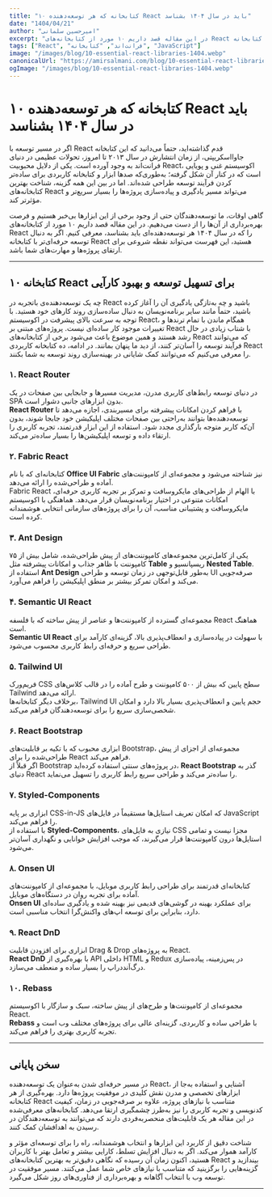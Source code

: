 ```yaml
---
title: "۱۰ کتابخانه که هر توسعه‌دهنده React باید در سال ۱۴۰۴ بشناسد"
date: "1404/04/21"
author: "امیرحسین سلمانی"
excerpt: "در این مقاله قصد داریم ۱۰ مورد از کتابخانه‌های React را که در سال ۱۴۰۴ هر توسعه‌دهنده‌ای باید بشناسد، معرفی کنیم. اگر به دنبال توسعه حرفه‌ای‌تر با کتابخانه React هستید، این فهرست می‌تواند نقطه شروعی برای ارتقای پروژه‌ها و مهارت‌های شما باشد."
tags: ["React", "فرانت‌اند", "کتابخانه", "JavaScript"]
image: "/images/blog/10-essential-react-libraries-1404.webp"
canonicalUrl: "https://amirsalmani.com/blog/10-essential-react-libraries-1404"
ogImage: "/images/blog/10-essential-react-libraries-1404.webp"
---
```


# ۱۰ کتابخانه که هر توسعه‌دهنده React باید در سال ۱۴۰۴ بشناسد

اگر در مسیر توسعه با React قدم گذاشته‌اید، حتماً می‌دانید که این کتابخانه جاوااسکریپتی، از زمان انتشارش در سال ۲۰۱۳ تا امروز، تحولات عظیمی در دنیای فرانت‌اند به وجود آورده است. یکی از دلایل محبوبیت React، اکوسیستم غنی و پویایی است که در کنار آن شکل گرفته؛ به‌طوری‌که صدها ابزار و کتابخانه کاربردی برای ساده‌تر کردن فرآیند توسعه طراحی شده‌اند. اما در بین این همه گزینه، شناخت بهترین کتابخانه‌های React می‌تواند مسیر یادگیری و پیاده‌سازی پروژه‌ها را بسیار سریع‌تر و مؤثرتر کند.

گاهی اوقات، ما توسعه‌دهندگان حتی از وجود برخی از این ابزارها بی‌خبر هستیم و فرصت بهره‌برداری از آن‌ها را از دست می‌دهیم. در این مقاله قصد داریم ۱۰ مورد از کتابخانه‌های React را که در سال ۱۴۰۴ هر توسعه‌دهنده‌ای باید بشناسد، معرفی کنیم. اگر به دنبال توسعه حرفه‌ای‌تر با کتابخانه React هستید، این فهرست می‌تواند نقطه شروعی برای ارتقای پروژه‌ها و مهارت‌های شما باشد.

---

## ۱۰ کتابخانه React برای تسهیل توسعه و بهبود کارآیی

چه یک توسعه‌دهنده‌ی باتجربه در React باشید و چه به‌تازگی یادگیری آن را آغاز کرده باشید، حتماً مانند سایر برنامه‌نویسان به دنبال ساده‌سازی روند کارهای خود هستید. با توجه به سرعت بالای پیشرفت در اکوسیستم React، همگام ماندن با تمام ترندها و تغییرات موجود کار ساده‌ای نیست. پروژه‌های مبتنی بر React با شتاب زیادی در حال رشد هستند و همین موضوع باعث می‌شود برخی از کتابخانه‌های React که می‌توانند فرآیند توسعه را آسان‌تر کنند، از دید ما پنهان بمانند. در ادامه، ده کتابخانه کاربردی React را معرفی می‌کنیم که می‌توانند کمک شایانی در بهینه‌سازی روند توسعه به شما بکنند.

### ۱. React Router  
در دنیای توسعه رابط‌های کاربری مدرن، مدیریت مسیرها و جابجایی بین صفحات در یک SPA بدون ابزارهای جانبی دشوار است.  
**React Router** با فراهم کردن امکانات پیشرفته برای مسیربندی، اجازه می‌دهد تا توسعه‌دهنده‌ها بتوانند به‌راحتی بین صفحات مختلف اپلیکیشن خود جابجا شوند، بدون آن‌که کاربر متوجه بارگذاری مجدد شود. استفاده از این ابزار قدرتمند، تجربه کاربری را ارتقاء داده و توسعه اپلیکیشن‌ها را بسیار ساده‌تر می‌کند.

### ۲. Fabric React  
کتابخانه‌ای که با نام **Office UI Fabric** نیز شناخته می‌شود و مجموعه‌ای از کامپوننت‌های آماده و طراحی‌شده را ارائه می‌دهد.  
Fabric React با الهام از طراحی‌های مایکروسافت و تمرکز بر تجربه کاربری حرفه‌ای، امکانات متنوعی در اختیار برنامه‌نویسان قرار می‌دهد. هماهنگی با اکوسیستم مایکروسافت و پشتیبانی مناسب، آن را برای پروژه‌های سازمانی انتخابی هوشمندانه کرده است.

### ۳. Ant Design  
یکی از کامل‌ترین مجموعه‌های کامپوننت‌های از پیش طراحی‌شده، شامل بیش از ۷۵ کامپوننت با ظاهر جذاب و امکانات پیشرفته مثل **Table** ریسپانسیو و **Nested Table**.  
استفاده از **Ant Design** به‌طور قابل‌توجهی در زمان توسعه و طراحی UI صرفه‌جویی می‌کند و امکان تمرکز بیشتر بر منطق اپلیکیشن را فراهم می‌آورد.

### ۴. Semantic UI React  
مجموعه‌ای گسترده از کامپوننت‌ها و عناصر از پیش ساخته که با فلسفه React هماهنگ است.  
**Semantic UI React** با سهولت در پیاده‌سازی و انعطاف‌پذیری بالا، گزینه‌ای کارآمد برای طراحی سریع و حرفه‌ای رابط کاربری محسوب می‌شود.

### ۵. Tailwind UI  
فریم‌ورک CSS سطح پایین که بیش از ۵۰۰ کامپوننت و طرح آماده را در قالب کلاس‌های Tailwind ارائه می‌دهد.  
برخلاف دیگر کتابخانه‌ها، Tailwind UI حجم پایین و انعطاف‌پذیری بسیار بالا دارد و امکان شخصی‌سازی سریع را برای توسعه‌دهندگان فراهم می‌کند.

### ۶. React Bootstrap  
ابزاری محبوب که با تکیه بر قابلیت‌های Bootstrap، مجموعه‌ای از اجزای از پیش طراحی‌شده را برای React فراهم می‌کند.  
اگر قبلاً از Bootstrap در پروژه‌های سنتی استفاده کرده‌اید، **React Bootstrap** گذر به دنیای React را ساده‌تر می‌کند و طراحی سریع رابط کاربری را تسهیل می‌نماید.

### ۷. Styled-Components  
ابزاری بر پایه CSS-in-JS که امکان تعریف استایل‌ها مستقیماً در فایل‌های JavaScript را فراهم می‌کند.  
با استفاده از **Styled-Components**، نیازی به فایل‌های CSS مجزا نیست و تمامی استایل‌ها درون کامپوننت‌ها قرار می‌گیرند، که موجب افزایش خوانایی و نگهداری آسان‌تر می‌شود.

### ۸. Onsen UI  
کتابخانه‌ای قدرتمند برای طراحی رابط کاربری موبایل، با مجموعه‌ای از کامپوننت‌های آماده برای تجربه روان در دستگاه‌های موبایل.  
**Onsen UI** برای عملکرد بهینه در گوشی‌های قدیمی نیز بهینه شده و یادگیری ساده‌ای دارد، بنابراین برای توسعه اپ‌های واکنش‌گرا انتخاب مناسبی است.

### ۹. React DnD  
ابزاری برای افزودن قابلیت Drag & Drop به پروژه‌های React.  
**React DnD** با بهره‌گیری از API داخلی HTML و Redux در پس‌زمینه، پیاده‌سازی درگ‌اَند‌دراپ را بسیار ساده و منعطف می‌سازد.

### ۱۰. Rebass  
مجموعه‌ای از کامپوننت‌ها و طرح‌های از پیش ساخته، سبک و سازگار با اکوسیستم React.  
**Rebass** با طراحی ساده و کاربردی، گزینه‌ای عالی برای پروژه‌های مختلف وب است و تجربه کاربری بهتری را فراهم می‌کند.

---

## سخن پایانی

در مسیر حرفه‌ای شدن به‌عنوان یک توسعه‌دهنده React، آشنایی و استفاده به‌جا از ابزارهای تخصصی و مدرن نقش کلیدی در موفقیت پروژه‌ها دارد. بهره‌گیری از هر کتابخانه React متناسب با نیازهای پروژه، علاوه بر صرفه‌جویی در زمان، کیفیت کدنویسی و تجربه کاربری را نیز به‌طرز چشمگیری ارتقا می‌دهد. کتابخانه‌های معرفی‌شده در این مقاله هر یک قابلیت‌های منحصربه‌فردی دارند که می‌توانند به توسعه‌دهندگان در رسیدن به اهدافشان کمک کنند.

شناخت دقیق از کاربرد این ابزارها و انتخاب هوشمندانه، راه را برای توسعه‌ای مؤثر و کارآمد هموار می‌کند. اگر به دنبال افزایش تسلط، کارایی بیشتر و تعامل بهتر با کاربران هستید، اکنون زمان آن رسیده که نگاهی دقیق‌تر به بهترین کتابخانه‌های React بیندازید و گزینه‌هایی را برگزینید که متناسب با نیازهای خاص شما عمل می‌کنند. مسیر موفقیت در توسعه وب با انتخاب آگاهانه و بهره‌برداری از فناوری‌های روز شکل می‌گیرد.

---
